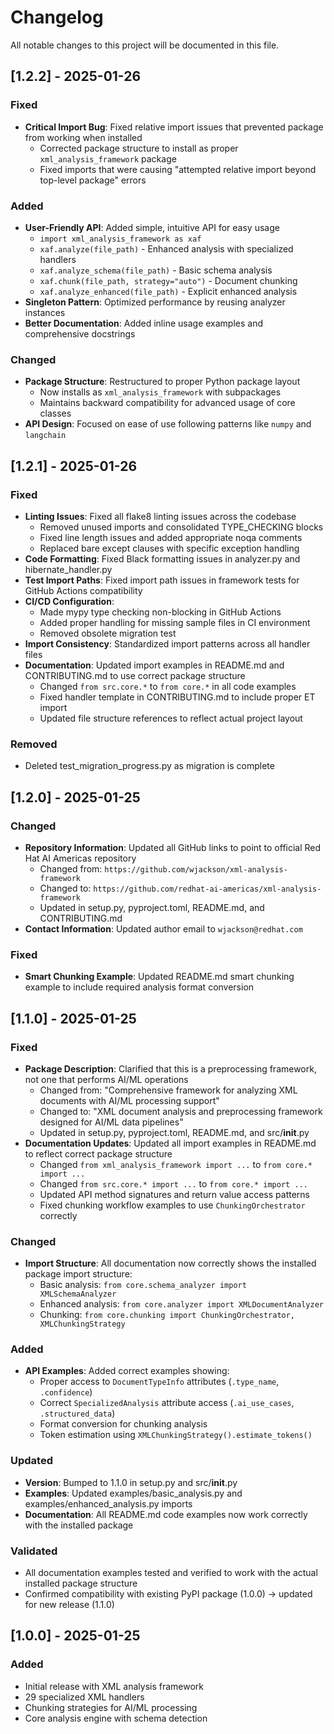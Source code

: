 # Changelog

All notable changes to this project will be documented in this file.

## [1.2.2] - 2025-01-26

### Fixed
- **Critical Import Bug**: Fixed relative import issues that prevented package from working when installed
  - Corrected package structure to install as proper `xml_analysis_framework` package
  - Fixed imports that were causing "attempted relative import beyond top-level package" errors

### Added
- **User-Friendly API**: Added simple, intuitive API for easy usage
  - `import xml_analysis_framework as xaf`
  - `xaf.analyze(file_path)` - Enhanced analysis with specialized handlers
  - `xaf.analyze_schema(file_path)` - Basic schema analysis
  - `xaf.chunk(file_path, strategy="auto")` - Document chunking
  - `xaf.analyze_enhanced(file_path)` - Explicit enhanced analysis
- **Singleton Pattern**: Optimized performance by reusing analyzer instances
- **Better Documentation**: Added inline usage examples and comprehensive docstrings

### Changed
- **Package Structure**: Restructured to proper Python package layout
  - Now installs as `xml_analysis_framework` with subpackages
  - Maintains backward compatibility for advanced usage of core classes
- **API Design**: Focused on ease of use following patterns like `numpy` and `langchain`

## [1.2.1] - 2025-01-26

### Fixed
- **Linting Issues**: Fixed all flake8 linting issues across the codebase
  - Removed unused imports and consolidated TYPE_CHECKING blocks
  - Fixed line length issues and added appropriate noqa comments
  - Replaced bare except clauses with specific exception handling
- **Code Formatting**: Fixed Black formatting issues in analyzer.py and hibernate_handler.py
- **Test Import Paths**: Fixed import path issues in framework tests for GitHub Actions compatibility
- **CI/CD Configuration**: 
  - Made mypy type checking non-blocking in GitHub Actions
  - Added proper handling for missing sample files in CI environment
  - Removed obsolete migration test
- **Import Consistency**: Standardized import patterns across all handler files
- **Documentation**: Updated import examples in README.md and CONTRIBUTING.md to use correct package structure
  - Changed `from src.core.*` to `from core.*` in all code examples
  - Fixed handler template in CONTRIBUTING.md to include proper ET import
  - Updated file structure references to reflect actual project layout

### Removed
- Deleted test_migration_progress.py as migration is complete

## [1.2.0] - 2025-01-25

### Changed
- **Repository Information**: Updated all GitHub links to point to official Red Hat AI Americas repository
  - Changed from: `https://github.com/wjackson/xml-analysis-framework`
  - Changed to: `https://github.com/redhat-ai-americas/xml-analysis-framework`
  - Updated in setup.py, pyproject.toml, README.md, and CONTRIBUTING.md
- **Contact Information**: Updated author email to `wjackson@redhat.com`

### Fixed
- **Smart Chunking Example**: Updated README.md smart chunking example to include required analysis format conversion

## [1.1.0] - 2025-01-25

### Fixed
- **Package Description**: Clarified that this is a preprocessing framework, not one that performs AI/ML operations
  - Changed from: "Comprehensive framework for analyzing XML documents with AI/ML processing support" 
  - Changed to: "XML document analysis and preprocessing framework designed for AI/ML data pipelines"
  - Updated in setup.py, pyproject.toml, README.md, and src/__init__.py
- **Documentation Updates**: Updated all import examples in README.md to reflect correct package structure
  - Changed `from xml_analysis_framework import ...` to `from core.* import ...`
  - Changed `from src.core.* import ...` to `from core.* import ...`
  - Updated API method signatures and return value access patterns
  - Fixed chunking workflow examples to use `ChunkingOrchestrator` correctly

### Changed
- **Import Structure**: All documentation now correctly shows the installed package import structure:
  - Basic analysis: `from core.schema_analyzer import XMLSchemaAnalyzer`
  - Enhanced analysis: `from core.analyzer import XMLDocumentAnalyzer`
  - Chunking: `from core.chunking import ChunkingOrchestrator, XMLChunkingStrategy`

### Added
- **API Examples**: Added correct examples showing:
  - Proper access to `DocumentTypeInfo` attributes (`.type_name`, `.confidence`)
  - Correct `SpecializedAnalysis` attribute access (`.ai_use_cases`, `.structured_data`)
  - Format conversion for chunking analysis
  - Token estimation using `XMLChunkingStrategy().estimate_tokens()`

### Updated
- **Version**: Bumped to 1.1.0 in setup.py and src/__init__.py
- **Examples**: Updated examples/basic_analysis.py and examples/enhanced_analysis.py imports
- **Documentation**: All README.md code examples now work correctly with the installed package

### Validated
- All documentation examples tested and verified to work with the actual installed package structure
- Confirmed compatibility with existing PyPI package (1.0.0) → updated for new release (1.1.0)

## [1.0.0] - 2025-01-25

### Added
- Initial release with XML analysis framework
- 29 specialized XML handlers
- Chunking strategies for AI/ML processing
- Core analysis engine with schema detection